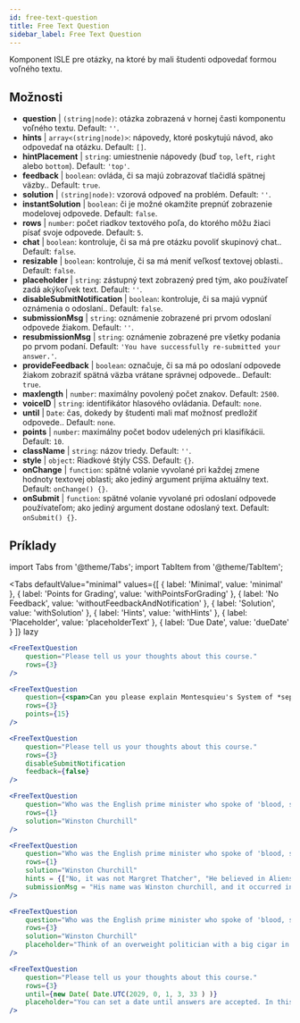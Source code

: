 ```yaml
---
id: free-text-question 
title: Free Text Question
sidebar_label: Free Text Question
---
```


Komponent ISLE pre otázky, na ktoré by mali študenti odpovedať formou voľného textu.

## Možnosti

* __question__ | `(string|node)`: otázka zobrazená v hornej časti komponentu voľného textu. Default: `''`.
* __hints__ | `array<(string|node)>`: nápovedy, ktoré poskytujú návod, ako odpovedať na otázku. Default: `[]`.
* __hintPlacement__ | `string`: umiestnenie nápovedy (buď `top`, `left`, `right` alebo `bottom`). Default: `'top'`.
* __feedback__ | `boolean`: ovláda, či sa majú zobrazovať tlačidlá spätnej väzby.. Default: `true`.
* __solution__ | `(string|node)`: vzorová odpoveď na problém. Default: `''`.
* __instantSolution__ | `boolean`: či je možné okamžite prepnúť zobrazenie modelovej odpovede. Default: `false`.
* __rows__ | `number`: počet riadkov textového poľa, do ktorého môžu žiaci písať svoje odpovede. Default: `5`.
* __chat__ | `boolean`: kontroluje, či sa má pre otázku povoliť skupinový chat.. Default: `false`.
* __resizable__ | `boolean`: kontroluje, či sa má meniť veľkosť textovej oblasti.. Default: `false`.
* __placeholder__ | `string`: zástupný text zobrazený pred tým, ako používateľ zadá akýkoľvek text. Default: `''`.
* __disableSubmitNotification__ | `boolean`: kontroluje, či sa majú vypnúť oznámenia o odoslaní.. Default: `false`.
* __submissionMsg__ | `string`: oznámenie zobrazené pri prvom odoslaní odpovede žiakom. Default: `''`.
* __resubmissionMsg__ | `string`: oznámenie zobrazené pre všetky podania po prvom podaní. Default: `'You have successfully re-submitted your answer.'`.
* __provideFeedback__ | `boolean`: označuje, či sa má po odoslaní odpovede žiakom zobraziť spätná väzba vrátane správnej odpovede.. Default: `true`.
* __maxlength__ | `number`: maximálny povolený počet znakov. Default: `2500`.
* __voiceID__ | `string`: identifikátor hlasového ovládania. Default: `none`.
* __until__ | `Date`: čas, dokedy by študenti mali mať možnosť predložiť odpovede.. Default: `none`.
* __points__ | `number`: maximálny počet bodov udelených pri klasifikácii. Default: `10`.
* __className__ | `string`: názov triedy. Default: `''`.
* __style__ | `object`: Riadkové štýly CSS. Default: `{}`.
* __onChange__ | `function`: spätné volanie vyvolané pri každej zmene hodnoty textovej oblasti; ako jediný argument prijíma aktuálny text. Default: `onChange() {}`.
* __onSubmit__ | `function`: spätné volanie vyvolané pri odoslaní odpovede používateľom; ako jediný argument dostane odoslaný text. Default: `onSubmit() {}`.


## Príklady

import Tabs from '@theme/Tabs';
import TabItem from '@theme/TabItem';

<Tabs
    defaultValue="minimal"
    values={[
        { label: 'Minimal', value: 'minimal' },
        { label: 'Points for Grading', value: 'withPointsForGrading' },
        { label: 'No Feedback', value: 'withoutFeedbackAndNotification' },
        { label: 'Solution', value: 'withSolution' },
        { label: 'Hints', value: 'withHints' },
        { label: 'Placeholder', value: 'placeholderText' },
        { label: 'Due Date', value: 'dueDate' }
    ]}
    lazy
>

<TabItem value="minimal" >

```jsx live
<FreeTextQuestion 
    question="Please tell us your thoughts about this course." 
    rows={3} 
/>
```
</TabItem>

<TabItem value="withPointsForGrading" >

```jsx live
<FreeTextQuestion 
    question={<span>Can you please explain Montesquieu's System of *separation of powers*?</span>} 
    rows={3} 
    points={15}
/>
```

</TabItem>

<TabItem value="withoutFeedbackAndNotification" >

```jsx live
<FreeTextQuestion 
    question="Please tell us your thoughts about this course." 
    rows={3}
    disableSubmitNotification 
    feedback={false}
/>
```

</TabItem>

<TabItem value="withSolution" > 

```jsx live
<FreeTextQuestion 
    question="Who was the English prime minister who spoke of 'blood, sweat and tears'?" 
    rows={1} 
    solution="Winston Churchill" 
/>
```

</TabItem>

<TabItem value="withHints" >

```jsx live
<FreeTextQuestion 
    question="Who was the English prime minister who spoke of 'blood, sweat and tears'?" 
    rows={1} 
    solution="Winston Churchill" 
    hints = {["No, it was not Margret Thatcher", "He believed in Aliens by the way", "His first name was Winston - like the guy in 1984"]}
    submissionMsg = "His name was Winston churchill, and it occurred in a speech given by him to the House of Commons of the Parliament of the United Kingdom on 13 May 1940. The speech is sometimes known by that name"
/>
```

</TabItem>

<TabItem value="placeholderText" >

```jsx live
<FreeTextQuestion 
    question="Who was the English prime minister who spoke of 'blood, sweat and tears'?" 
    rows={3} 
    solution="Winston Churchill" 
    placeholder="Think of an overweight politician with a big cigar in his mouth."
/>
```

</TabItem>

<TabItem value="dueDate" >

```jsx live
<FreeTextQuestion 
    question="Please tell us your thoughts about this course." 
    rows={3} 
    until={new Date( Date.UTC(2029, 0, 1, 3, 33 ) )}
    placeholder="You can set a date until answers are accepted. In this case it is 2020, 1st of January, 3:30 am UTC time."
/>
```

</TabItem>

</Tabs>
